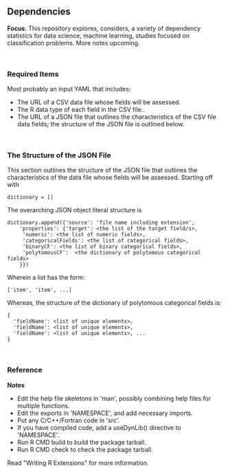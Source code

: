 <br>

## Dependencies

**Focus**: This repository explores, considers, a variety of dependency statistics for data science, machine learning, studies 
focused on 
classification problems.  More notes upcoming.

<br>

### Required Items

Most probably an input YAML that includes:
* The URL of a CSV data file whose fields will be assessed.
* The R data type of each field in the CSV file..
* The URL of a JSON file that outlines the characteristics of the CSV file data fields; the structure of the JSON file is 
  outlined below.

<br>

### The Structure of the JSON File 

This section outlines the structure of the JSON file that outlines the characteristics of the data file whose fields will be 
assessed.  Starting off with

```
dictionary = []
```

The overarching JSON object literal structure is

```shell
dictionary.append({'source': 'file name including extension',
    'properties': {'target': <the list of the target field/s>,
     'numeric': <the list of numeric fields>,      
     'categoricalFields': <the list of categorical fields>,
     'binaryCF': <the list of binary categorical fields>, 
     'polytomousCF':  <the dictionary of polytomous categorical fields>
    }})
```

Wherein a list has the form:

```shell
['item', 'item', ...]
```

Whereas, the structure of the dictionary of polytomous categorical fields is:

```shell
{
  'fieldName': <list of unique elements>, 
  'fieldName': <list of unique elements>, 
  'fieldName': <list of unique elements>, ... 
}
```

<br>

### Reference

**Notes**

* Edit the help file skeletons in 'man', possibly combining help files
  for multiple functions.
* Edit the exports in 'NAMESPACE', and add necessary imports.
* Put any C/C++/Fortran code in 'src'.
* If you have compiled code, add a useDynLib() directive to
  'NAMESPACE'.
* Run R CMD build to build the package tarball.
* Run R CMD check to check the package tarball.

Read "Writing R Extensions" for more information.